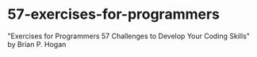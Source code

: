 # 57-exercises-for-programmers

"Exercises for Programmers 57 Challenges to Develop Your Coding Skills" by Brian P. Hogan
